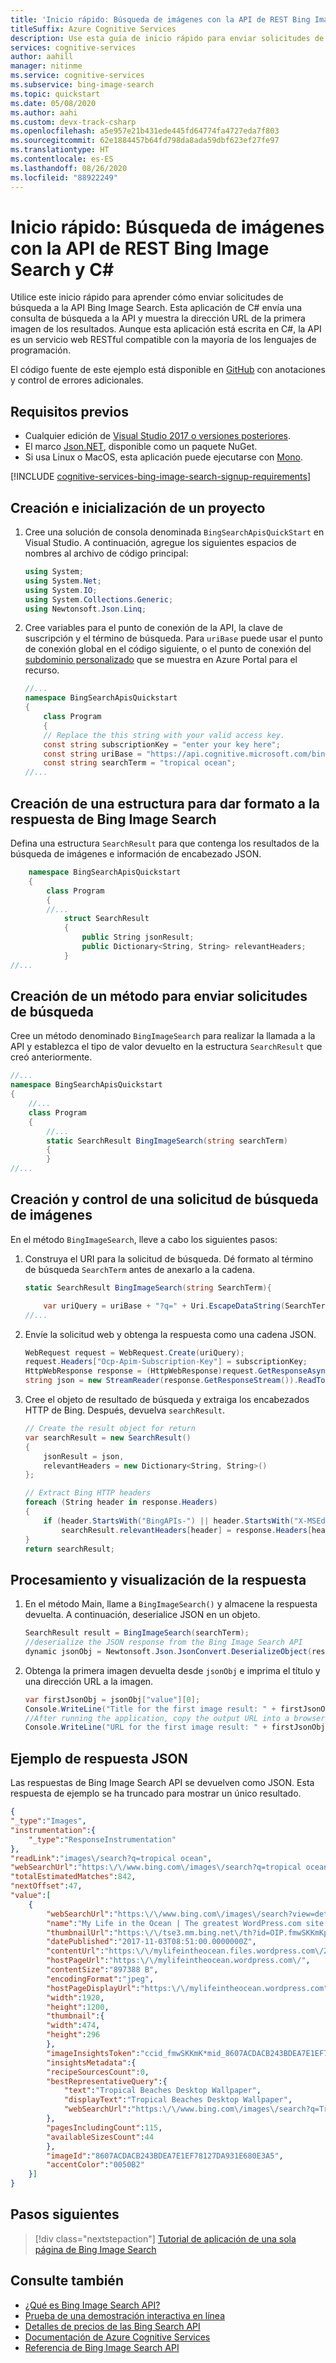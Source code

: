 ```yaml
---
title: 'Inicio rápido: Búsqueda de imágenes con la API de REST Bing Image Search y C#'
titleSuffix: Azure Cognitive Services
description: Use esta guía de inicio rápido para enviar solicitudes de búsqueda de imágenes a la API de REST Bing Image Search mediante C# y reciba respuestas JSON.
services: cognitive-services
author: aahill
manager: nitinme
ms.service: cognitive-services
ms.subservice: bing-image-search
ms.topic: quickstart
ms.date: 05/08/2020
ms.author: aahi
ms.custom: devx-track-csharp
ms.openlocfilehash: a5e957e21b431ede445fd64774fa4727eda7f803
ms.sourcegitcommit: 62e1884457b64fd798da8ada59dbf623ef27fe97
ms.translationtype: HT
ms.contentlocale: es-ES
ms.lasthandoff: 08/26/2020
ms.locfileid: "88922249"
---
```

# <a name="quickstart-search-for-images-using-the-bing-image-search-rest-api-and-c"></a>Inicio rápido: Búsqueda de imágenes con la API de REST Bing Image Search y C#

Utilice este inicio rápido para aprender cómo enviar solicitudes de búsqueda a la API Bing Image Search. Esta aplicación de C# envía una consulta de búsqueda a la API y muestra la dirección URL de la primera imagen de los resultados. Aunque esta aplicación está escrita en C#, la API es un servicio web RESTful compatible con la mayoría de los lenguajes de programación.

El código fuente de este ejemplo está disponible en [GitHub](https://github.com/Azure-Samples/cognitive-services-REST-api-samples/blob/master/dotnet/Search/BingImageSearchv7Quickstart.cs) con anotaciones y control de errores adicionales.

## <a name="prerequisites"></a>Requisitos previos
* Cualquier edición de [Visual Studio 2017 o versiones posteriores](https://www.visualstudio.com/downloads/).
* El marco [Json.NET](https://www.newtonsoft.com/json), disponible como un paquete NuGet.
* Si usa Linux o MacOS, esta aplicación puede ejecutarse con [Mono](https://www.mono-project.com/).

[!INCLUDE [cognitive-services-bing-image-search-signup-requirements](../../../../includes/cognitive-services-bing-image-search-signup-requirements.md)]

## <a name="create-and-initialize-a-project"></a>Creación e inicialización de un proyecto

1. Cree una solución de consola denominada `BingSearchApisQuickStart` en Visual Studio. A continuación, agregue los siguientes espacios de nombres al archivo de código principal:

    ```csharp
    using System;
    using System.Net;
    using System.IO;
    using System.Collections.Generic;
    using Newtonsoft.Json.Linq;
    ```

2. Cree variables para el punto de conexión de la API, la clave de suscripción y el término de búsqueda. Para `uriBase` puede usar el punto de conexión global en el código siguiente, o el punto de conexión del [subdominio personalizado](../../../cognitive-services/cognitive-services-custom-subdomains.md) que se muestra en Azure Portal para el recurso.

    ```csharp
    //...
    namespace BingSearchApisQuickstart
    {
        class Program
        {
        // Replace the this string with your valid access key.
        const string subscriptionKey = "enter your key here";
        const string uriBase = "https://api.cognitive.microsoft.com/bing/v7.0/images/search";
        const string searchTerm = "tropical ocean";
    //...
    ```

## <a name="create-a-struct-to-format-the-bing-image-search-response"></a>Creación de una estructura para dar formato a la respuesta de Bing Image Search

Defina una estructura `SearchResult` para que contenga los resultados de la búsqueda de imágenes e información de encabezado JSON.

```csharp
    namespace BingSearchApisQuickstart
    {
        class Program
        {
        //...
            struct SearchResult
            {
                public String jsonResult;
                public Dictionary<String, String> relevantHeaders;
            }
//...
```

## <a name="create-a-method-to-send-search-requests"></a>Creación de un método para enviar solicitudes de búsqueda

Cree un método denominado `BingImageSearch` para realizar la llamada a la API y establezca el tipo de valor devuelto en la estructura `SearchResult` que creó anteriormente.

```csharp
//...
namespace BingSearchApisQuickstart
{
    //...
    class Program
    {
        //...
        static SearchResult BingImageSearch(string searchTerm)
        {
        }
//...
```

## <a name="create-and-handle-an-image-search-request"></a>Creación y control de una solicitud de búsqueda de imágenes

En el método `BingImageSearch`, lleve a cabo los siguientes pasos:

1. Construya el URI para la solicitud de búsqueda. Dé formato al término de búsqueda `SearchTerm` antes de anexarlo a la cadena.

    ```csharp
    static SearchResult BingImageSearch(string SearchTerm){

        var uriQuery = uriBase + "?q=" + Uri.EscapeDataString(SearchTerm);
    //...
    ```

2. Envíe la solicitud web y obtenga la respuesta como una cadena JSON.

    ```csharp
    WebRequest request = WebRequest.Create(uriQuery);
    request.Headers["Ocp-Apim-Subscription-Key"] = subscriptionKey;
    HttpWebResponse response = (HttpWebResponse)request.GetResponseAsync().Result;
    string json = new StreamReader(response.GetResponseStream()).ReadToEnd();
    ```

3. Cree el objeto de resultado de búsqueda y extraiga los encabezados HTTP de Bing. Después, devuelva `searchResult`.

    ```csharp
    // Create the result object for return
    var searchResult = new SearchResult()
    {
        jsonResult = json,
        relevantHeaders = new Dictionary<String, String>()
    };

    // Extract Bing HTTP headers
    foreach (String header in response.Headers)
    {
        if (header.StartsWith("BingAPIs-") || header.StartsWith("X-MSEdge-"))
            searchResult.relevantHeaders[header] = response.Headers[header];
    }
    return searchResult;
    ```

## <a name="process-and-view-the-response"></a>Procesamiento y visualización de la respuesta

1. En el método Main, llame a `BingImageSearch()` y almacene la respuesta devuelta. A continuación, deserialice JSON en un objeto.

    ```csharp
    SearchResult result = BingImageSearch(searchTerm);
    //deserialize the JSON response from the Bing Image Search API
    dynamic jsonObj = Newtonsoft.Json.JsonConvert.DeserializeObject(result.jsonResult);
    ```

2. Obtenga la primera imagen devuelta desde `jsonObj` e imprima el título y una dirección URL a la imagen.
    ```csharp
    var firstJsonObj = jsonObj["value"][0];
    Console.WriteLine("Title for the first image result: " + firstJsonObj["name"]+"\n");
    //After running the application, copy the output URL into a browser to see the image.
    Console.WriteLine("URL for the first image result: " + firstJsonObj["webSearchUrl"]+"\n");
    ```  


## <a name="example-json-response"></a>Ejemplo de respuesta JSON

Las respuestas de Bing Image Search API se devuelven como JSON. Esta respuesta de ejemplo se ha truncado para mostrar un único resultado.

```json
{
"_type":"Images",
"instrumentation":{
    "_type":"ResponseInstrumentation"
},
"readLink":"images\/search?q=tropical ocean",
"webSearchUrl":"https:\/\/www.bing.com\/images\/search?q=tropical ocean&FORM=OIIARP",
"totalEstimatedMatches":842,
"nextOffset":47,
"value":[
    {
        "webSearchUrl":"https:\/\/www.bing.com\/images\/search?view=detailv2&FORM=OIIRPO&q=tropical+ocean&id=8607ACDACB243BDEA7E1EF78127DA931E680E3A5&simid=608027248313960152",
        "name":"My Life in the Ocean | The greatest WordPress.com site in ...",
        "thumbnailUrl":"https:\/\/tse3.mm.bing.net\/th?id=OIP.fmwSKKmKpmZtJiBDps1kLAHaEo&pid=Api",
        "datePublished":"2017-11-03T08:51:00.0000000Z",
        "contentUrl":"https:\/\/mylifeintheocean.files.wordpress.com\/2012\/11\/tropical-ocean-wallpaper-1920x12003.jpg",
        "hostPageUrl":"https:\/\/mylifeintheocean.wordpress.com\/",
        "contentSize":"897388 B",
        "encodingFormat":"jpeg",
        "hostPageDisplayUrl":"https:\/\/mylifeintheocean.wordpress.com",
        "width":1920,
        "height":1200,
        "thumbnail":{
        "width":474,
        "height":296
        },
        "imageInsightsToken":"ccid_fmwSKKmK*mid_8607ACDACB243BDEA7E1EF78127DA931E680E3A5*simid_608027248313960152*thid_OIP.fmwSKKmKpmZtJiBDps1kLAHaEo",
        "insightsMetadata":{
        "recipeSourcesCount":0,
        "bestRepresentativeQuery":{
            "text":"Tropical Beaches Desktop Wallpaper",
            "displayText":"Tropical Beaches Desktop Wallpaper",
            "webSearchUrl":"https:\/\/www.bing.com\/images\/search?q=Tropical+Beaches+Desktop+Wallpaper&id=8607ACDACB243BDEA7E1EF78127DA931E680E3A5&FORM=IDBQDM"
        },
        "pagesIncludingCount":115,
        "availableSizesCount":44
        },
        "imageId":"8607ACDACB243BDEA7E1EF78127DA931E680E3A5",
        "accentColor":"0050B2"
    }]
}
```

## <a name="next-steps"></a>Pasos siguientes

> [!div class="nextstepaction"]
> [Tutorial de aplicación de una sola página de Bing Image Search](../tutorial-bing-image-search-single-page-app.md)

## <a name="see-also"></a>Consulte también

* [¿Qué es Bing Image Search API?](https://docs.microsoft.com/azure/cognitive-services/bing-image-search/overview)  
* [Prueba de una demostración interactiva en línea](https://azure.microsoft.com/services/cognitive-services/bing-image-search-api/)
* [Detalles de precios de las Bing Search API](https://azure.microsoft.com/pricing/details/cognitive-services/search-api/)
* [Documentación de Azure Cognitive Services](https://docs.microsoft.com/azure/cognitive-services)
* [Referencia de Bing Image Search API](https://docs.microsoft.com/rest/api/cognitiveservices-bingsearch/bing-images-api-v7-reference)

